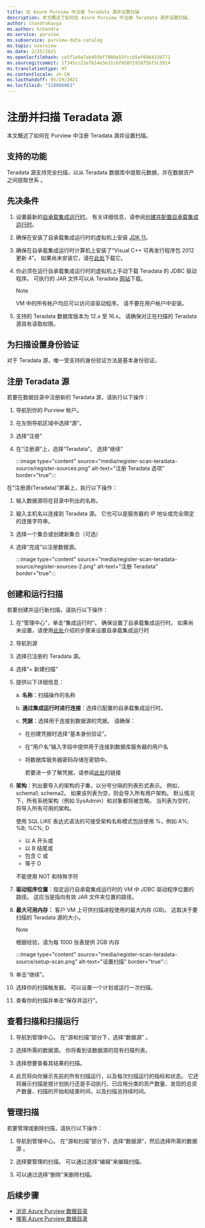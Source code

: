```yaml
---
title: 在 Azure Purview 中注册 Teradata 源并设置扫描
description: 本文概述了如何在 Azure Purview 中注册 Teradata 源并设置扫描。
author: chandrakavya
ms.author: kchandra
ms.service: purview
ms.subservice: purview-data-catalog
ms.topic: overview
ms.date: 2/25/2021
ms.openlocfilehash: ce5f1e9a7ab493bf7989a55fccb5ef696433d771
ms.sourcegitcommit: 17345cc21e7b14e3e31cbf920f191875bf3c5914
ms.translationtype: HT
ms.contentlocale: zh-CN
ms.lasthandoff: 05/19/2021
ms.locfileid: "110066963"
---
```

# <a name="register-and-scan-teradata-source"></a>注册并扫描 Teradata 源

本文概述了如何在 Purview 中注册 Teradata 源并设置扫描。

## <a name="supported-capabilities"></a>支持的功能

Teradata 源支持完全扫描，以从 Teradata 数据库中提取元数据，并在数据资产之间提取世系 。

## <a name="prerequisites"></a>先决条件

1.  设置最新的[自承载集成运行时](https://www.microsoft.com/download/details.aspx?id=39717)。
    有关详细信息，请参阅[创建并配置自承载集成运行时](../data-factory/create-self-hosted-integration-runtime.md)。

2.  确保在安装了自承载集成运行时的虚拟机上安装 [JDK 11](https://www.oracle.com/java/technologies/javase-jdk11-downloads.html)。

3.  确保在自承载集成运行时计算机上安装了“Visual C++ 可再发行程序包 2012 更新 4”。 如果尚未安装它，请在[此处](https://www.microsoft.com/download/details.aspx?id=30679)下载它。

4.  你必须在运行自承载集成运行时的虚拟机上手动下载 Teradata 的 JDBC 驱动程序。
    可执行的 JAR 文件可以从 Teradata [网站](https://downloads.teradata.com/)下载。

    > [!Note]
    > VM 中的所有帐户均应可以访问该驱动程序。 请不要在用户帐户中安装。

5.  支持的 Teradata 数据库版本为 12.x 至 16.x。 请确保对正在扫描的 Teradata 源具有读取权限。

## <a name="setting-up-authentication-for-a-scan"></a>为扫描设置身份验证

对于 Teradata 源，唯一受支持的身份验证方法是基本身份验证。

## <a name="register-a-teradata-source"></a>注册 Teradata 源

若要在数据目录中注册新的 Teradata 源，请执行以下操作：

1.  导航到你的 Purview 帐户。
2.  在左侧导航区域中选择“源”。
3.  选择“注册”
4.  在“注册源”上，选择“Teradata”。 选择“继续”

    :::image type="content" source="media/register-scan-teradata-source/register-sources.png" alt-text="注册 Teradata 选项" border="true":::

在“注册源(Teradata)”屏幕上，执行以下操作：

1.  输入数据源将在目录中列出的名称。

2.  输入主机名以连接到 Teradata 源。 它也可以是服务器的 IP 地址或完全限定的连接字符串。

3.  选择一个集合或创建新集合（可选）

4.  选择“完成”以注册数据源。

    :::image type="content" source="media/register-scan-teradata-source/register-sources-2.png" alt-text="注册 Teradata" border="true":::

## <a name="creating-and-running-a-scan"></a>创建和运行扫描

若要创建并运行新扫描，请执行以下操作：

1.  在“管理中心”，单击“集成运行时”。 确保设置了自承载集成运行时。 如果尚未设置，请使用[此处](./manage-integration-runtimes.md)介绍的步骤来设置自承载集成运行时

2.  导航到源

3.  选择已注册的 Teradata 源。

4.  选择“+ 新建扫描”

5.  提供以下详细信息：

    a.  **名称**：扫描操作的名称

    b.  **通过集成运行时进行连接**：选择已配置的自承载集成运行时。

    c.  **凭据**：选择用于连接到数据源的凭据。 请确保：

    -   在创建凭据时选择“基本身份验证”。
    -   在“用户名”输入字段中提供用于连接到数据库服务器的用户名
    -   将数据库服务器密码存储在密钥中。

        若要进一步了解凭据，请参阅[此处](./manage-credentials.md)的链接

6.  **架构**：列出要导入的架构的子集，以分号分隔的列表形式表示。 例如，schema1; schema2。 如果该列表为空，则会导入所有用户架构。 默认情况下，所有系统架构（例如 SysAdmin）和对象都将被忽略。 当列表为空时，将导入所有可用的架构。

    使用 SQL LIKE 表达式语法的可接受架构名称模式包括使用 %，例如 A%; %B; %C%; D
    - 以 A 开头或    
    - 以 B 结尾或    
    - 包含 C 或    
    - 等于 D

    不能使用 NOT 和特殊字符

7.  **驱动程序位置**：指定运行自承载集成运行时的 VM 中 JDBC 驱动程序位置的路径。 这应当是指向有效 JAR 文件夹位置的路径。

8.  **最大可用内存：** 客户 VM 上可供扫描进程使用的最大内存 (GB)。 这取决于要扫描的 Teradata 源的大小。

    > [!Note] 
    > 根据经验，请为每 1000 张表提供 2GB 内存

    :::image type="content" source="media/register-scan-teradata-source/setup-scan.png" alt-text="设置扫描" border="true":::

6.  单击“继续”。

7.  选择你的扫描触发器。 可以设置一个计划或运行一次扫描。

8.  查看你的扫描并单击“保存并运行”。

## <a name="viewing-your-scans-and-scan-runs"></a>查看扫描和扫描运行

1. 导航到管理中心。 在“源和扫描”部分下，选择“数据源” 。

2. 选择所需的数据源。 你将看到该数据源的现有扫描列表。

3. 选择想要查看其结果的扫描。

4. 此页将向你展示先前的所有扫描运行，以及每次扫描运行的指标和状态。 它还将展示扫描是按计划执行还是手动执行、已应用分类的资产数量、发现的总资产数量、扫描的开始和结束时间，以及扫描总持续时间。

## <a name="manage-your-scans"></a>管理扫描

若要管理或删除扫描，请执行以下操作：

1. 导航到管理中心。 在“源和扫描”部分下，选择“数据源”，然后选择所需的数据源 。

2. 选择要管理的扫描。 可以通过选择“编辑”来编辑扫描。

3. 可以通过选择“删除”来删除扫描。

## <a name="next-steps"></a>后续步骤

- [浏览 Azure Purview 数据目录](how-to-browse-catalog.md)
- [搜索 Azure Purview 数据目录](how-to-search-catalog.md)